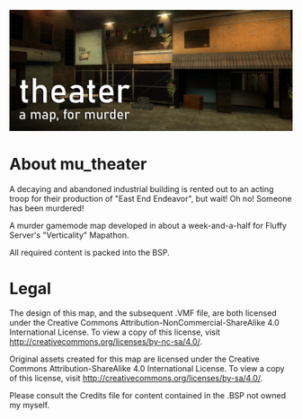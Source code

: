 ![img](publishing/banner.jpg)
# About mu_theater
A decaying and abandoned industrial building is rented out to an acting troop for their production of "East End Endeavor", but wait! Oh no! Someone has been murdered!

A murder gamemode map developed in about a week-and-a-half for Fluffy Server's "Verticality" Mapathon.

All required content is packed into the BSP.

# Legal
The design of this map, and the subsequent .VMF file, are both licensed under the Creative Commons Attribution-NonCommercial-ShareAlike 4.0 International License. 
To view a copy of this license, visit http://creativecommons.org/licenses/by-nc-sa/4.0/.

Original assets created for this map are licensed under the Creative Commons Attribution-ShareAlike 4.0 International License. 
To view a copy of this license, visit http://creativecommons.org/licenses/by-sa/4.0/.

Please consult the Credits file for content contained in the .BSP not owned my myself.
